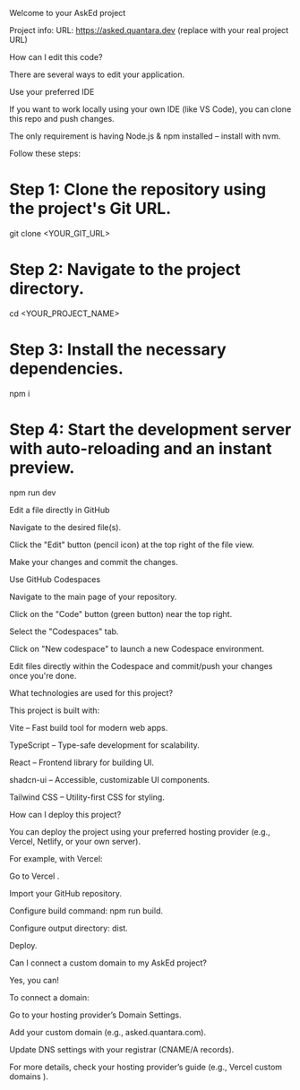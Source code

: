 Welcome to your AskEd project

Project info:
URL: https://asked.quantara.dev
(replace with your real project URL)

How can I edit this code?

There are several ways to edit your application.

Use your preferred IDE

If you want to work locally using your own IDE (like VS Code), you can clone this repo and push changes.

The only requirement is having Node.js & npm installed – install with nvm.

Follow these steps:

# Step 1: Clone the repository using the project's Git URL.

git clone <YOUR_GIT_URL>

# Step 2: Navigate to the project directory.

cd <YOUR_PROJECT_NAME>

# Step 3: Install the necessary dependencies.

npm i

# Step 4: Start the development server with auto-reloading and an instant preview.

npm run dev

Edit a file directly in GitHub

Navigate to the desired file(s).

Click the "Edit" button (pencil icon) at the top right of the file view.

Make your changes and commit the changes.

Use GitHub Codespaces

Navigate to the main page of your repository.

Click on the "Code" button (green button) near the top right.

Select the "Codespaces" tab.

Click on "New codespace" to launch a new Codespace environment.

Edit files directly within the Codespace and commit/push your changes once you're done.

What technologies are used for this project?

This project is built with:

Vite – Fast build tool for modern web apps.

TypeScript – Type-safe development for scalability.

React – Frontend library for building UI.

shadcn-ui – Accessible, customizable UI components.

Tailwind CSS – Utility-first CSS for styling.

How can I deploy this project?

You can deploy the project using your preferred hosting provider (e.g., Vercel, Netlify, or your own server).

For example, with Vercel:

Go to Vercel
.

Import your GitHub repository.

Configure build command: npm run build.

Configure output directory: dist.

Deploy.

Can I connect a custom domain to my AskEd project?

Yes, you can!

To connect a domain:

Go to your hosting provider’s Domain Settings.

Add your custom domain (e.g., asked.quantara.com).

Update DNS settings with your registrar (CNAME/A records).

For more details, check your hosting provider’s guide (e.g., Vercel custom domains
).
